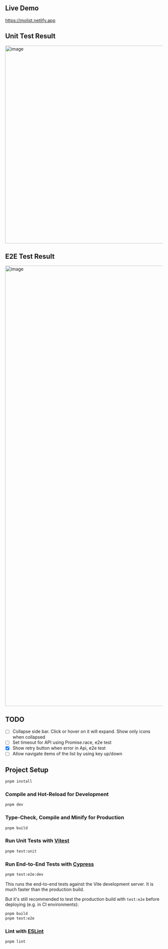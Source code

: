 ## Live Demo

https://molist.netlify.app

## Unit Test Result

<img width="631" alt="image" src="https://github.com/user-attachments/assets/91b03d48-cb4e-420c-9ebd-f8d3f4886bd0" />


## E2E Test Result

<img width="1405" alt="image" src="https://github.com/user-attachments/assets/8d54666a-b9d9-41ba-b4dc-31a913a0e893" />


## TODO

- [ ] Collapse side bar. Click or hover on it will expand. Show only icons when collapsed
- [ ] Set timeout for API using Promise.race, e2e test
- [x] Show retry button when error in Api, e2e test
- [ ] Allow navigate items of the list by using key up/down

## Project Setup

```sh
pnpm install
```

### Compile and Hot-Reload for Development

```sh
pnpm dev
```

### Type-Check, Compile and Minify for Production

```sh
pnpm build
```

### Run Unit Tests with [Vitest](https://vitest.dev/)

```sh
pnpm test:unit
```

### Run End-to-End Tests with [Cypress](https://www.cypress.io/)

```sh
pnpm test:e2e:dev
```

This runs the end-to-end tests against the Vite development server.
It is much faster than the production build.

But it's still recommended to test the production build with `test:e2e` before deploying (e.g. in CI environments):

```sh
pnpm build
pnpm test:e2e
```

### Lint with [ESLint](https://eslint.org/)

```sh
pnpm lint
```

